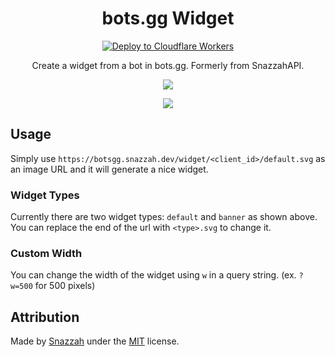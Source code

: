 <div align=center>

# bots.gg Widget

[![Deploy to Cloudflare Workers](https://deploy.workers.cloudflare.com/button)](https://deploy.workers.cloudflare.com/?url=https://github.com/Erisa/colour-me)

Create a widget from a bot in bots.gg. Formerly from SnazzahAPI.

![](https://botsgg.snazzah.dev/widget/272937604339466240/default.svg)

![](https://botsgg.snazzah.dev/widget/272937604339466240/banner.svg)

</div>


## Usage

Simply use `https://botsgg.snazzah.dev/widget/<client_id>/default.svg` as an image URL and it will generate a nice widget.

### Widget Types
Currently there are two widget types: `default` and `banner` as shown above. You can replace the end of the url with `<type>.svg` to change it.

### Custom Width
You can change the width of the widget using `w` in a query string. (ex. `?w=500` for 500 pixels)

## Attribution

Made by [Snazzah](https://snazzah.com) under the [MIT](/LICENSE) license.